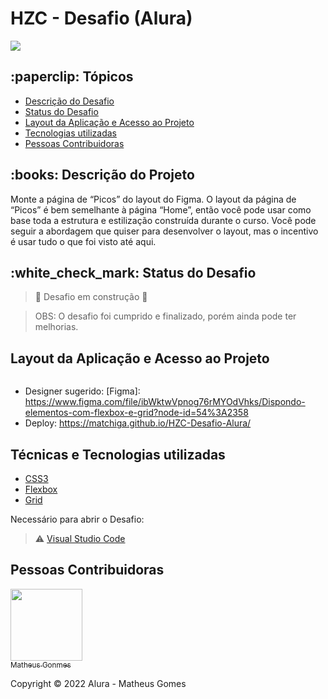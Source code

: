 <h1> HZC - Desafio (Alura) </h1> 

<img src="https://camo.githubusercontent.com/459f141bd5e24c179a0e2dd49691e290ed5c5d4b4cb97767daee7cfaf6e31121/687474703a2f2f696d672e736869656c64732e696f2f7374617469632f76313f6c6162656c3d535441545553266d6573736167653d434f4e434c5549444f26636f6c6f723d475245454e267374796c653d666f722d7468652d6261646765"> 

<h2> :paperclip: Tópicos </h2>

* [Descrição do Desafio](#descricao-do-desafio)
* [Status do Desafio](#status-do-desafio)
* [Layout da Aplicação e Acesso ao Projeto](#layout-da-aplicacao)
* [Tecnologias utilizadas](#tecnologias-utilizadas)
* [Pessoas Contribuidoras](#pessoas-contribuidoras)


<h2><a src="#descricao-do-desafio"> :books: Descrição do Projeto </a></h2>

<p>Monte a página de “Picos” do layout do Figma. O layout da página de “Picos” é bem semelhante à página “Home”, então você pode usar como base toda a estrutura e estilização construída durante o curso. Você pode seguir a abordagem que quiser para desenvolver o layout, mas o incentivo é usar tudo o que foi visto até aqui.</p>

<h2><a src="#status-do-desafio"> :white_check_mark: Status do Desafio </a></h2>

> :construction: Desafio em construção :construction:

>OBS: O desafio foi cumprido e finalizado, porém ainda pode ter melhorias.

<h2><a src="#layout-da-aplicacao"> Layout da Aplicação e Acesso ao Projeto </a></h2>

<img scr="" alt="">

- Designer sugerido: [Figma]: https://www.figma.com/file/ibWktwVpnog76rMYOdVhks/Dispondo-elementos-com-flexbox-e-grid?node-id=54%3A2358
- Deploy: https://matchiga.github.io/HZC-Desafio-Alura/

<h2><a src="#tecnologias-utilizadas"> Técnicas e Tecnologias utilizadas </a></h2>

* [CSS3](https://developer.mozilla.org/pt-BR/docs/Web/CSS)
* [Flexbox](https://developer.mozilla.org/pt-BR/docs/Web/CSS/CSS_Flexible_Box_Layout/Basic_Concepts_of_Flexbox)
* [Grid](https://developer.mozilla.org/pt-BR/docs/Web/CSS/grid)

Necessário para abrir o Desafio:
 > ⚠️ [Visual Studio Code](https://code.visualstudio.com/download)
 
 <h2><a src="#pessoas-contribuidoras">Pessoas Contribuidoras</a></h2>

[<img src="https://avatars.githubusercontent.com/u/69000335?s=400&u=82b736f752c03d8dfa4facd6e5888fc2a6dedb94&v=4" width=115><br> <sub>Matheus Gonmes</sub>](https://github.com/Matchiga)

Copyright ©️ 2022 Alura - Matheus Gomes
